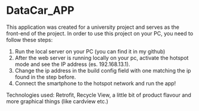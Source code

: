# DataCar_APP

This application was created for a university project and serves as the front-end of the project. In order to use this project on your PC, you need to follow these steps:
1. Run the local server on your PC (you can find it in my github)
2. After the web server is running locally on your pc, activate the hotspot mode and see the IP address (es. 192.168.13.1).
3. Change the ip address in the build config field with one matching the ip found in the step before.
4. Connect the smartphone to the hotspot network and run the app! 


Technologies used: Retrofit, Recycle View, a little bit of product flavour and more graphical things (like cardview etc.)
